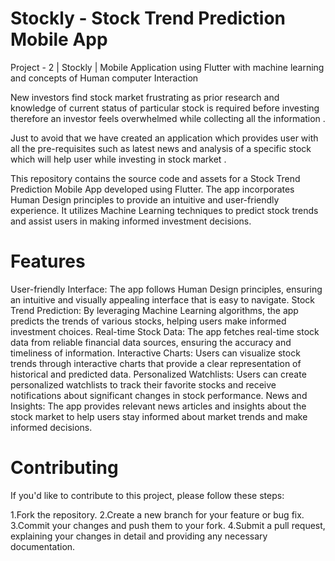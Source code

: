# Stockly - Stock Trend Prediction Mobile App

Project - 2 | Stockly | Mobile Application using Flutter with machine learning and concepts of Human computer Interaction

New investors find stock market frustrating as prior research and knowledge of current status of particular stock is required before investing therefore an investor feels overwhelmed while collecting all the information .

Just to avoid that we have created an application which provides user with all the pre-requisites such as latest news and  analysis of a specific stock which will help user while investing in stock market .

This repository contains the source code and assets for a Stock Trend Prediction Mobile App developed using Flutter. The app incorporates Human Design principles to provide an intuitive and user-friendly experience. It utilizes Machine Learning techniques to predict stock trends and assist users in making informed investment decisions.

# Features
User-friendly Interface: The app follows Human Design principles, ensuring an intuitive and visually appealing interface that is easy to navigate.
Stock Trend Prediction: By leveraging Machine Learning algorithms, the app predicts the trends of various stocks, helping users make informed investment choices.
Real-time Stock Data: The app fetches real-time stock data from reliable financial data sources, ensuring the accuracy and timeliness of information.
Interactive Charts: Users can visualize stock trends through interactive charts that provide a clear representation of historical and predicted data.
Personalized Watchlists: Users can create personalized watchlists to track their favorite stocks and receive notifications about significant changes in stock performance.
News and Insights: The app provides relevant news articles and insights about the stock market to help users stay informed about market trends and make informed decisions.

# Contributing
If you'd like to contribute to this project, please follow these steps:

1.Fork the repository.
2.Create a new branch for your feature or bug fix.
3.Commit your changes and push them to your fork.
4.Submit a pull request, explaining your changes in detail and providing any necessary documentation.
